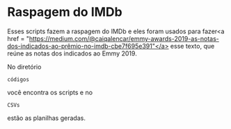 <h1>Raspagem do IMDb</h1>

Esses scripts fazem a raspagem do IMDb e eles foram usados para fazer<a href = "https://medium.com/@caiqalencar/emmy-awards-2019-as-notas-dos-indicados-ao-prêmio-no-imdb-cbe7f695e391"</a> esse texto, que reúne as notas dos indicados ao Emmy 2019.

No diretório <pre><code>códigos</pre></code> você encontra os scripts e no <pre><code>CSVs</pre></code> estão as planilhas geradas.
